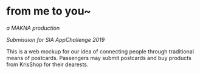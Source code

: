 # from me to you~
*a MAKNA production*

*Submission for SIA AppChallenge 2019*

This is a web mockup for our idea of connecting people through traditional means of postcards. Passengers may submit postcards and buy products from KrisShop for their dearests.
